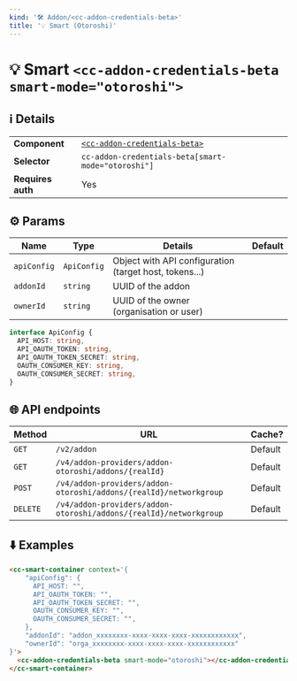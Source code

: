 ```yaml
---
kind: '🛠 Addon/<cc-addon-credentials-beta>'
title: '💡 Smart (Otoroshi)'
---
```

# 💡 Smart `<cc-addon-credentials-beta smart-mode="otoroshi">`

## ℹ️ Details

<table>
<tr><td><strong>Component    </strong> <td><a href="🛠-addon-credentials-beta-cc-addon-credentials-beta--default-story"><code>&lt;cc-addon-credentials-beta&gt;</code></a>
<tr><td><strong>Selector     </strong> <td><code>cc-addon-credentials-beta[smart-mode="otoroshi"]</code>
<tr><td><strong>Requires auth</strong> <td>Yes
</table>

## ⚙️ Params

| Name        | Type        | Details                                                | Default |
|-------------|-------------|--------------------------------------------------------|---------|
| `apiConfig` | `ApiConfig` | Object with API configuration (target host, tokens...) |         |
| `addonId`   | `string`    | UUID of the addon                                      |         |
| `ownerId`   | `string`    | UUID of the owner (organisation or user)               |         |

```ts
interface ApiConfig {
  API_HOST: string,
  API_OAUTH_TOKEN: string,
  API_OAUTH_TOKEN_SECRET: string,
  OAUTH_CONSUMER_KEY: string,
  OAUTH_CONSUMER_SECRET: string,
}
```

## 🌐 API endpoints

| Method   | URL                                                              | Cache?  |
|----------|------------------------------------------------------------------|---------|
| `GET`    | `/v2/addon`                                                      | Default |
| `GET`    | `/v4/addon-providers/addon-otoroshi/addons/{realId}`             | Default |
| `POST`   | `/v4/addon-providers/addon-otoroshi/addons/{realId}/networkgroup`| Default |
| `DELETE` | `/v4/addon-providers/addon-otoroshi/addons/{realId}/networkgroup`| Default |

## ⬇️️ Examples

```html
<cc-smart-container context='{
    "apiConfig": {
      API_HOST: "",
      API_OAUTH_TOKEN: "",
      API_OAUTH_TOKEN_SECRET: "",
      OAUTH_CONSUMER_KEY: "",
      OAUTH_CONSUMER_SECRET: "",
    },
    "addonId": "addon_xxxxxxxx-xxxx-xxxx-xxxx-xxxxxxxxxxxx",
    "ownerId": "orga_xxxxxxxx-xxxx-xxxx-xxxx-xxxxxxxxxxxx"
}'>
  <cc-addon-credentials-beta smart-mode="otoroshi"></cc-addon-credentials-beta>
</cc-smart-container>
```
